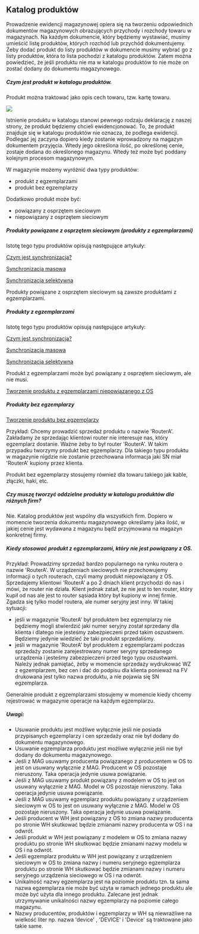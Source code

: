 ##  Katalog produktów

Prowadzenie ewidencji magazynowej opiera się na tworzeniu odpowiednich dokumentów magazynowych obrazujących przychody i rozchody towaru w magazynach. Na każdym dokumencie, który będziemy wystawiać, musimy umieścić listę produktów, których rozchód lub przychód dokumentujemy. Żeby dodać produkt do listy produktów w dokumencie musimy wybrać go z listy produktów, która to lista pochodzi z katalogu produktów. Zatem można powiedzieć, że jeśli produktu nie ma w katalogu produktów to nie może on zostać dodany do dokumentu magazynowego.

##### Czym jest produkt w katalogu produktów.

Produkt można traktować jako opis cech towaru, tzw. kartę towaru.

![](https://www.chilan.com/lms-plus/screenshots/warehouse/wh-9.png)

Istnienie produktu w katalogu stanowi pewnego rodzaju deklarację z naszej strony, że produkt będziemy chcieli ewidencjonować. To, że produkt znajduje się w katalogu produktów nie oznacza, że podlega ewidencji. Podlegać jej zaczyna dopiero kiedy zostanie wprowadzony na magazyn dokumentem przyjęcia. Wtedy jego określona ilość, po określonej cenie, zostaje dodana do określonego magazynu. Wtedy też może być poddany kolejnym procesom magazynowym.

W magazynie możemy wyróżnić dwa typy produktów:
- produkt z egzemplarzami
- produkt bez egzemplarzy

Dodatkowo produkt może być:
- powiązany z osprzętem sieciowym
- niepowiązany z osprzętem sieciowym

##### Produkty powiązane z osprzętem sieciowym (produkty z egzemplarzami)

Istotę tego typu produktów opisują następujące artykuły:

[Czym jest synchronizacja?](synchronizacja_wyjasnienie.md)

[Synchronizacja masowa](synchronizacja_masowa.md)

[Synchronizacja selektywna](synchronizacja_selektywna.md)

Produkty powiązane z osprzętem sieciowym są zawsze produktami z egzemplarzami.

##### Produkty z egzemplarzami

Istotę tego typu produktów opisują następujące artykuły:

[Czym jest synchronizacja?](synchronizacja_wyjasnienie.md)

[Synchronizacja masowa](synchronizacja_masowa.md)

[Synchronizacja selektywna](synchronizacja_selektywna.md)

Produkt z egzemplarzami może być powiązany z osprzętem sieciowym, ale nie musi.

[Tworzenie produktu z egzemplarzami niepowiązanego z OS](produkt_z_egz.md)

##### Produkty bez egzemplarzy

[Tworzenie produktu bez egzemplarzy](produkt_bez_egz.md)

Przykład: Chcemy prowadzić sprzedaż produktu o nazwie 'RouterA'. Zakładamy że sprzedając klientowi router nie interesuje nas, który egzemplarz dostanie. Ważne żeby to był router 'RouterA'. W takim przypadku tworzymy produkt bez egzemplarzy. Dla takiego typu produktu w magazynie nigdzie nie zostanie przechowana informacja jaki SN miał 'RouterA' kupiony przez klienta.

Produkt bez egzemplarzy stosujemy również dla towaru takiego jak kable, złączki, haki, etc.

##### Czy muszę tworzyć oddzielne produkty w katalogu produktów dla różnych firm?

Nie. Katalog produktów jest wspólny dla wszystkich firm. Dopiero w momencie tworzenia dokumentu magazynowego określamy jaka ilość, w jakiej cenie jest wydawana z magazynu bądź przyjmowana na magazyn konkretnej firmy.


##### Kiedy stosować produkt z egzemplarzami, który nie jest powiązany z OS.

Przykład: Prowadzimy sprzedaż bardzo popularnego na rynku routera o nazwie 'RouterA'. W urządzeniach sieciowych nie przechowujemy informacji o tych routerach, czyli mamy produkt niepowiązany z OS. Sprzedajemy klientowi 'RouterA' a po 2 dniach klient przychodzi do nas i mówi, że router nie działa. Klient jednak zataił, że nie jest to ten router, który kupił od nas ale jest to router sąsiada który był kupiony w innej firmie. Zgadza się tylko model routera, ale numer seryjny jest inny. W takiej sytuacji:
- jeśli w magazynie 'RouterA' był produktem bez egzemplarzy nie będziemy mogli stwierdzić jaki numer seryjny został sprzedany dla klienta i dlatego nie jesteśmy zabezpieczeni przed takim oszustwem. Będziemy jedynie wiedzieć że taki produkt sprzedaliśmy.
- jeśli w magazynie 'RouterA' był produktem z egzemplarzami podczas sprzedaży zostanie zarejestrowany numer seryjny sprzedanego urządzenia i jesteśmy zabezpieczeni przed tego typu oszustwami. Należy jednak pamiętać, żeby w momencie sprzedaży wydrukować WZ z egzemplarzem, bez cen i dać do podpisu dla klienta ponieważ na FV drukowana jest tylko nazwa produktu, a nie pojawia się SN egzemplarza.

Generalnie produkt z egzemplarzami stosujemy w momencie kiedy chcemy rejestrować w magazynie operacje na każdym egzemplarzu.

##### Uwagi:

- Usuwanie produktu jest możliwe wyłącznie jeśli nie posiada przypisanych egzemplarzy i cen sprzedaży oraz nie był dodany do dokumentu magazynowego.
- Usuwanie egzemplarza produktu jest możliwe wyłącznie jeśli nie był dodany do dokumentu magazynowego.
- Jeśli z MAG usuwamy producenta powiązanego z producentem w OS to jest on usuwany wyłącznie z MAG. Producent w OS pozostaje nieruszony. Taka operacja jedynie usuwa powiązanie.
- Jeśli z MAG usuwamy produkt powiązany z modelem w OS to jest on usuwany wyłącznie z MAG. Model w OS pozostaje nieruszony. Taka operacja jedynie usuwa powiązanie.
- Jeśli z MAG usuwamy egzemplarz produktu powiązany z urządzeniem sieciowym w OS to jest on usuwany wyłącznie z MAG. Model w OS pozostaje nieruszony. Taka operacja jedynie usuwa powiązanie.
- Jeśli producent w WH jest powiązany z OS to zmiana nazwy producenta po stronie WH skutkować będzie zmianami nazwy producenta w OS i na odwrót.
- Jeśli produkt w WH jest powiązany z modelem w OS to zmiana nazwy produktu po stronie WH skutkować będzie zmianami nazwy modelu w OS i na odwrót.
- Jeśli egzemplarz produktu w WH jest powiązany z urządzeniem sieciowym w OS to zmiana nazwy i numeru seryjnego egzemplarza produktu po stronie WH skutkować będzie zmianami nazwy i numeru seryjnego urządzenia sieciowego w OS i na odwrót.
- Unikalność nazwy egzemplarza jest na poziomie produktu tzn. ta sama nazwa egzemplarza nie może być użyta w ramach jednego produktu ale może być użyta dla innego produktu. Zalecane jest jednak utrzymywanie unikalności nazwy egzemplarzy na poziomie całego magazynu.
- Nazwy producentów, produktów i egzemplarzy w WH są niewrażliwe na wielkość liter np. nazwa 'device' , 'DEVICE' i 'Device' są traktowane jako takie same.
